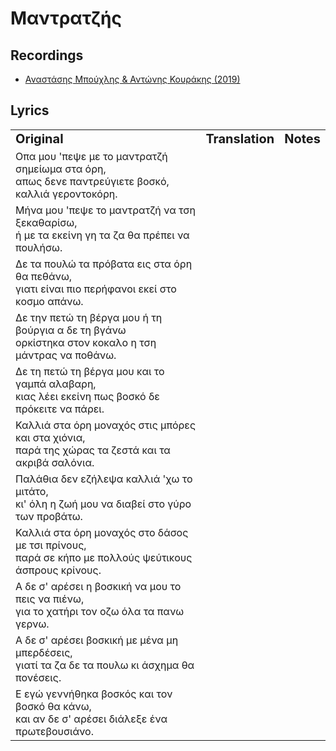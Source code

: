 # Μαντρατζής

## Recordings

- [Αναστάσης Μπούχλης & Αντώνης Κουράκης (2019)](https://www.youtube.com/watch?v=jwhhm_EWP7g)

## Lyrics

<table border="0">
  <tr>
    <td><b style="font-size:20px">Original</b></td>
    <td><b style="font-size:20px">Translation</b></td>
    <td><b style="font-size:20px">Notes</b></td>
  </tr>
  <tr>
    <td>Οπα μου 'πεψε με το μαντρατζή σημείωμα στα όρη,<br>απως δενε παντρεύγιετε βοσκό, καλλιά γεροντοκόρη.</td>
    <td></td>
    <td></td>
  </tr>
  <tr>  
    <td>Μήνα μου 'πεψε το μαντρατζή να τση ξεκαθαρίσω,<br>ή με τα εκείνη γη τα ζα θα πρέπει να πουλήσω.</td>
    <td></td>
    <td></td>
  </tr>
  <tr>  
    <td>Δε τα πουλώ τα πρόβατα εις στα όρη θα πεθάνω,<br>γιατι είναι πιο περήφανοι εκεί στο κοσμο απάνω.</td>
    <td></td>
    <td></td>
  </tr>
  <tr>  
    <td>Δε την πετώ τη βέργα μου ή τη βούργια α δε τη βγάνω<br>ορκίστηκα στον κοκαλο η τση μάντρας να ποθάνω.</td>
    <td></td>
    <td></td>
  </tr>
  <tr>  
    <td>Δε τη πετώ τη βέργα μου και το γαμπά αλαβαρη,<br>κιας λέει εκείνη πως βοσκό δε πρόκειτε να πάρει.</td>
    <td></td>
    <td></td>
  </tr>
  <tr>  
    <td>Καλλιά στα όρη μοναχός στις μπόρες και στα χιόνια,<br>παρά της χώρας τα ζεστά και τα ακριβά σαλόνια.</td>
    <td></td>
    <td></td>
  </tr>
  <tr>  
    <td>Παλάθια δεν εζήλεψα καλλιά 'χω το μιτάτο,<br>κι' όλη η ζωή μου να διαβεί στο γύρο των προβάτω.</td>
    <td></td>
    <td></td>
  </tr>
  <tr>  
    <td>Καλλιά στα όρη μοναχός στο δάσος με τσι πρίνους,<br>παρά σε κήπο με πολλούς ψεύτικους άσπρους κρίνους.</td>
    <td></td>
    <td></td>
  </tr>
  <tr>  
    <td>Α δε σ' αρέσει η βοσκική να μου το πεις να πιένω,<br>για το χατήρι τον οζω όλα τα πανω γερνω.</td>
    <td></td>
    <td></td>
  </tr>
  <tr>  
    <td>Α δε σ' αρέσει βοσκική με μένα μη μπερδέσεις,<br>γιατί τα ζα δε τα πουλω κι άσχημα θα πονέσεις.</td>
    <td></td>
    <td></td>
  </tr>
  <tr>  
    <td>Ε εγώ γεννήθηκα βοσκός και τον βοσκό θα κάνω,<br>και αν δε σ' αρέσει διάλεξε ένα πρωτεβουσιάνο.</td>
    <td></td>
    <td></td>
  </tr>
</table>